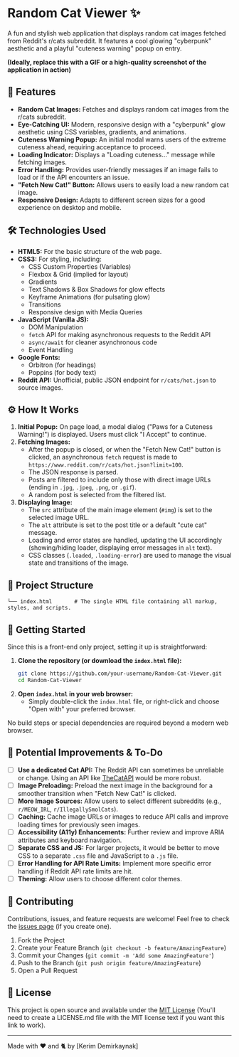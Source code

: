 # Random Cat Viewer ✨

A fun and stylish web application that displays random cat images fetched from Reddit's r/cats subreddit. It features a cool glowing "cyberpunk" aesthetic and a playful "cuteness warning" popup on entry.

**(Ideally, replace this with a GIF or a high-quality screenshot of the application in action)**
<!-- ![Random Cat Viewer Screenshot](screenshot.png) -->
<!-- Example GIF: ![Random Cat Viewer Demo](demo.gif) -->

## 🚀 Features

*   **Random Cat Images:** Fetches and displays random cat images from the r/cats subreddit.
*   **Eye-Catching UI:** Modern, responsive design with a "cyberpunk" glow aesthetic using CSS variables, gradients, and animations.
*   **Cuteness Warning Popup:** An initial modal warns users of the extreme cuteness ahead, requiring acceptance to proceed.
*   **Loading Indicator:** Displays a "Loading cuteness..." message while fetching images.
*   **Error Handling:** Provides user-friendly messages if an image fails to load or if the API encounters an issue.
*   **"Fetch New Cat!" Button:** Allows users to easily load a new random cat image.
*   **Responsive Design:** Adapts to different screen sizes for a good experience on desktop and mobile.

## 🛠️ Technologies Used

*   **HTML5:** For the basic structure of the web page.
*   **CSS3:** For styling, including:
    *   CSS Custom Properties (Variables)
    *   Flexbox & Grid (implied for layout)
    *   Gradients
    *   Text Shadows & Box Shadows for glow effects
    *   Keyframe Animations (for pulsating glow)
    *   Transitions
    *   Responsive design with Media Queries
*   **JavaScript (Vanilla JS):**
    *   DOM Manipulation
    *   `fetch` API for making asynchronous requests to the Reddit API
    *   `async/await` for cleaner asynchronous code
    *   Event Handling
*   **Google Fonts:**
    *   Orbitron (for headings)
    *   Poppins (for body text)
*   **Reddit API:** Unofficial, public JSON endpoint for `r/cats/hot.json` to source images.

## ⚙️ How It Works

1.  **Initial Popup:** On page load, a modal dialog ("Paws for a Cuteness Warning!") is displayed. Users must click "I Accept" to continue.
2.  **Fetching Images:**
    *   After the popup is closed, or when the "Fetch New Cat!" button is clicked, an asynchronous `fetch` request is made to `https://www.reddit.com/r/cats/hot.json?limit=100`.
    *   The JSON response is parsed.
    *   Posts are filtered to include only those with direct image URLs (ending in `.jpg`, `.jpeg`, `.png`, or `.gif`).
    *   A random post is selected from the filtered list.
3.  **Displaying Image:**
    *   The `src` attribute of the main image element (`#img`) is set to the selected image URL.
    *   The `alt` attribute is set to the post title or a default "cute cat" message.
    *   Loading and error states are handled, updating the UI accordingly (showing/hiding loader, displaying error messages in `alt` text).
    *   CSS classes (`.loaded`, `.loading-error`) are used to manage the visual state and transitions of the image.

## 📂 Project Structure

```
└── index.html       # The single HTML file containing all markup, styles, and scripts.
```

## 🚀 Getting Started

Since this is a front-end only project, setting it up is straightforward:

1.  **Clone the repository (or download the `index.html` file):**
    ```bash
    git clone https://github.com/your-username/Random-Cat-Viewer.git
    cd Random-Cat-Viewer
    ```
2.  **Open `index.html` in your web browser:**
    *   Simply double-click the `index.html` file, or right-click and choose "Open with" your preferred browser.

No build steps or special dependencies are required beyond a modern web browser.

## 🔮 Potential Improvements & To-Do

*   [ ] **Use a dedicated Cat API:** The Reddit API can sometimes be unreliable or change. Using an API like [TheCatAPI](https://thecatapi.com/) would be more robust.
*   [ ] **Image Preloading:** Preload the next image in the background for a smoother transition when "Fetch New Cat!" is clicked.
*   [ ] **More Image Sources:** Allow users to select different subreddits (e.g., `r/MEOW_IRL`, `r/IllegallySmolCats`).
*   [ ] **Caching:** Cache image URLs or images to reduce API calls and improve loading times for previously seen images.
*   [ ] **Accessibility (A11y) Enhancements:** Further review and improve ARIA attributes and keyboard navigation.
*   [ ] **Separate CSS and JS:** For larger projects, it would be better to move CSS to a separate `.css` file and JavaScript to a `.js` file.
*   [ ] **Error Handling for API Rate Limits:** Implement more specific error handling if Reddit API rate limits are hit.
*   [ ] **Theming:** Allow users to choose different color themes.

## 🤝 Contributing

Contributions, issues, and feature requests are welcome! Feel free to check the [issues page](https://github.com/your-username/random-cat-viewer/issues) (if you create one).

1.  Fork the Project
2.  Create your Feature Branch (`git checkout -b feature/AmazingFeature`)
3.  Commit your Changes (`git commit -m 'Add some AmazingFeature'`)
4.  Push to the Branch (`git push origin feature/AmazingFeature`)
5.  Open a Pull Request

## 📜 License

This project is open source and available under the [MIT License](LICENSE.md) (You'll need to create a LICENSE.md file with the MIT license text if you want this link to work).

---

Made with ❤️ and 🐈 by [Kerim Demirkaynak]
